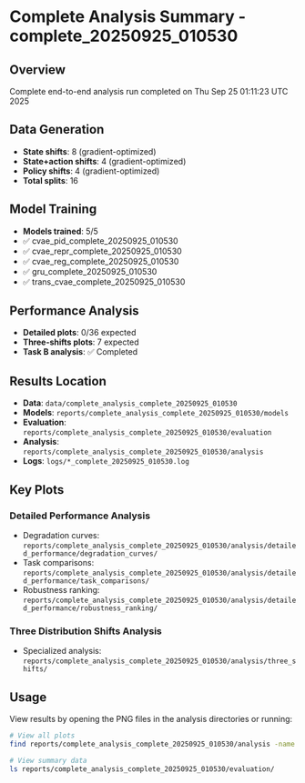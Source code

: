# Complete Analysis Summary - complete_20250925_010530

## Overview
Complete end-to-end analysis run completed on Thu Sep 25 01:11:23 UTC 2025

## Data Generation
- **State shifts**: 8 (gradient-optimized)
- **State+action shifts**: 4 (gradient-optimized) 
- **Policy shifts**: 4 (gradient-optimized)
- **Total splits**: 16

## Model Training
- **Models trained**: 5/5
- ✅ cvae_pid_complete_20250925_010530
- ✅ cvae_repr_complete_20250925_010530
- ✅ cvae_reg_complete_20250925_010530
- ✅ gru_complete_20250925_010530
- ✅ trans_cvae_complete_20250925_010530

## Performance Analysis
- **Detailed plots**: 0/36 expected
- **Three-shifts plots**: 7 expected
- **Task B analysis**: ✅ Completed

## Results Location
- **Data**: `data/complete_analysis_complete_20250925_010530`
- **Models**: `reports/complete_analysis_complete_20250925_010530/models`
- **Evaluation**: `reports/complete_analysis_complete_20250925_010530/evaluation`
- **Analysis**: `reports/complete_analysis_complete_20250925_010530/analysis`
- **Logs**: `logs/*_complete_20250925_010530.log`

## Key Plots
### Detailed Performance Analysis
- Degradation curves: `reports/complete_analysis_complete_20250925_010530/analysis/detailed_performance/degradation_curves/`
- Task comparisons: `reports/complete_analysis_complete_20250925_010530/analysis/detailed_performance/task_comparisons/`
- Robustness ranking: `reports/complete_analysis_complete_20250925_010530/analysis/detailed_performance/robustness_ranking/`

### Three Distribution Shifts Analysis
- Specialized analysis: `reports/complete_analysis_complete_20250925_010530/analysis/three_shifts/`

## Usage
View results by opening the PNG files in the analysis directories or running:
```bash
# View all plots
find reports/complete_analysis_complete_20250925_010530/analysis -name "*.png" | head -10

# View summary data
ls reports/complete_analysis_complete_20250925_010530/evaluation/
```
